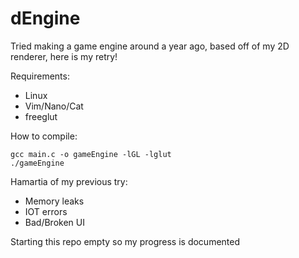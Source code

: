 # dEngine
Tried making a game engine around a year ago, based off of my 2D renderer, here is my retry!

Requirements:

* Linux
* Vim/Nano/Cat
* freeglut

How to compile:

    gcc main.c -o gameEngine -lGL -lglut
    ./gameEngine

Hamartia of my previous try:

* Memory leaks
* IOT errors
* Bad/Broken UI
  
Starting this repo empty so my progress is documented
